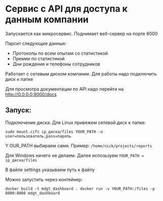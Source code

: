 # Сервис с API для доступа к данным компании

Запускается как микросервис. Поднимает веб-сервер на порте 8000

Парсит следующие данные:
* Протоколы по всем опытам со статистикой
* Премии по статистикой
* Дни рождения и телефоны сотрудников

Работает с сетевым диском компании. Для работы надо подключить диск к папке

Для просмотра документации по API надо перейти на http://0.0.0.0:9000/docs

## Запуск:
Подключение диска:
Для Linux привяжем сетевой диск к папке:
    
`sudo mount.cifs ip_диска/files YOUR_PATH -o user=пользователь,pass=пароль`
    
Y OUR_PATH выбираем сами. Пример: 
`/home/nick/projects/reports`

Для Windows ничего не делаем. Далее испозьзуем `YOUR_PATH = ip_диска/files`

В файле settings указываем путь к файлу

Можно запустить через контейнер:
    
`docker build -t mdgt_dashboard .
docker run -v YOUR_PATH:/files -p 8000:8000 mdgt_dashboard`



